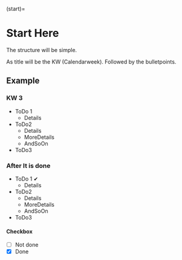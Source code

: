 (start)=

# Start Here 

The structure will be simple.

As title will be the KW (Calendarweek). Followed by the bulletpoints.

## Example

### KW 3

- ToDo 1
  - Details
- ToDo2
  - Details
  - MoreDetails
  - AndSoOn
- ToDo3

### After It is done

- ToDo 1 &#10004;
  - Details 
- ToDo2
  - Details
  - MoreDetails
  - AndSoOn
- ToDo3



#### Checkbox

* [ ] Not done
* [x] Done 